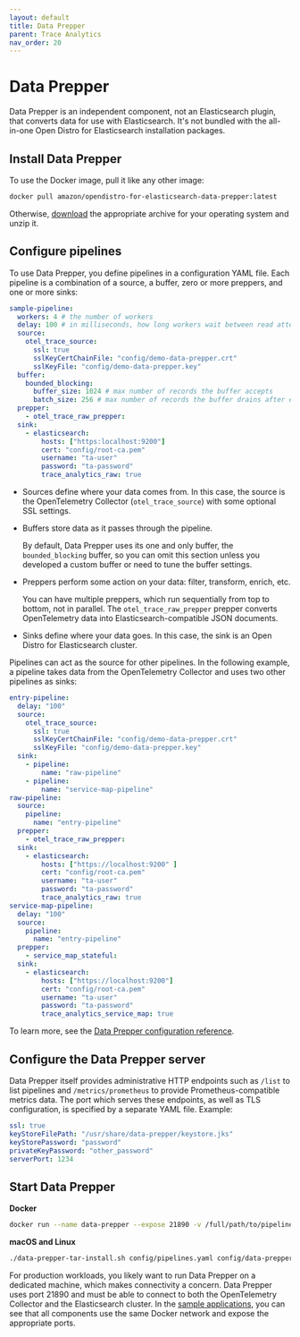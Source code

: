 ```yaml
---
layout: default
title: Data Prepper
parent: Trace Analytics
nav_order: 20
---
```


# Data Prepper

Data Prepper is an independent component, not an Elasticsearch plugin, that converts data for use with Elasticsearch. It's not bundled with the all-in-one Open Distro for Elasticsearch installation packages.


## Install Data Prepper

To use the Docker image, pull it like any other image:

```bash
docker pull amazon/opendistro-for-elasticsearch-data-prepper:latest
```

Otherwise, [download](https://opendistro.github.io/for-elasticsearch/downloads.html) the appropriate archive for your operating system and unzip it.


## Configure pipelines

To use Data Prepper, you define pipelines in a configuration YAML file. Each pipeline is a combination of a source, a buffer, zero or more preppers, and one or more sinks:

```yml
sample-pipeline:
  workers: 4 # the number of workers
  delay: 100 # in milliseconds, how long workers wait between read attempts
  source:
    otel_trace_source:
      ssl: true
      sslKeyCertChainFile: "config/demo-data-prepper.crt"
      sslKeyFile: "config/demo-data-prepper.key"
  buffer:
    bounded_blocking:
      buffer_size: 1024 # max number of records the buffer accepts
      batch_size: 256 # max number of records the buffer drains after each read
  prepper:
    - otel_trace_raw_prepper:
  sink:
    - elasticsearch:
        hosts: ["https:localhost:9200"]
        cert: "config/root-ca.pem"
        username: "ta-user"
        password: "ta-password"
        trace_analytics_raw: true
```

- Sources define where your data comes from. In this case, the source is the OpenTelemetry Collector (`otel_trace_source`) with some optional SSL settings.

- Buffers store data as it passes through the pipeline.

  By default, Data Prepper uses its one and only buffer, the `bounded_blocking` buffer, so you can omit this section unless you developed a custom buffer or need to tune the buffer settings.

- Preppers perform some action on your data: filter, transform, enrich, etc.

  You can have multiple preppers, which run sequentially from top to bottom, not in parallel. The `otel_trace_raw_prepper` prepper converts OpenTelemetry data into Elasticsearch-compatible JSON documents.

- Sinks define where your data goes. In this case, the sink is an Open Distro for Elasticsearch cluster.

Pipelines can act as the source for other pipelines. In the following example, a pipeline takes data from the OpenTelemetry Collector and uses two other pipelines as sinks:

```yml
entry-pipeline:
  delay: "100"
  source:
    otel_trace_source:
      ssl: true
      sslKeyCertChainFile: "config/demo-data-prepper.crt"
      sslKeyFile: "config/demo-data-prepper.key"
  sink:
    - pipeline:
        name: "raw-pipeline"
    - pipeline:
        name: "service-map-pipeline"
raw-pipeline:
  source:
    pipeline:
      name: "entry-pipeline"
  prepper:
    - otel_trace_raw_prepper:
  sink:
    - elasticsearch:
        hosts: ["https://localhost:9200" ]
        cert: "config/root-ca.pem"
        username: "ta-user"
        password: "ta-password"
        trace_analytics_raw: true
service-map-pipeline:
  delay: "100"
  source:
    pipeline:
      name: "entry-pipeline"
  prepper:
    - service_map_stateful:
  sink:
    - elasticsearch:
        hosts: ["https://localhost:9200"]
        cert: "config/root-ca.pem"
        username: "ta-user"
        password: "ta-password"
        trace_analytics_service_map: true
```

To learn more, see the [Data Prepper configuration reference](./data-prepper-reference.md).

## Configure the Data Prepper server
Data Prepper itself provides administrative HTTP endpoints such as `/list` to list pipelines and `/metrics/prometheus` to provide Prometheus-compatible metrics data. The port which serves these endpoints, as well as TLS configuration, is specified by a separate YAML file. Example:

```yml
ssl: true
keyStoreFilePath: "/usr/share/data-prepper/keystore.jks"
keyStorePassword: "password"
privateKeyPassword: "other_password"
serverPort: 1234
```

## Start Data Prepper

**Docker**

```bash
docker run --name data-prepper --expose 21890 -v /full/path/to/pipelines.yaml:/usr/share/data-prepper/pipelines.yaml -v /full/path/to/data-prepper-config.yaml:/usr/share/data-prepper/data-prepper-config.yaml amazon/opendistro-for-elasticsearch-data-prepper:latest
```

**macOS and Linux**

```bash
./data-prepper-tar-install.sh config/pipelines.yaml config/data-prepper-config.yaml
```

For production workloads, you likely want to run Data Prepper on a dedicated machine, which makes connectivity a concern. Data Prepper uses port 21890 and must be able to connect to both the OpenTelemetry Collector and the Elasticsearch cluster. In the [sample applications](https://github.com/opendistro-for-elasticsearch/Data-Prepper/tree/main/examples), you can see that all components use the same Docker network and expose the appropriate ports.
